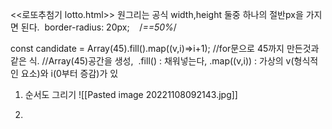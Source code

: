 <<로또추첨기 lotto.html>>
원그리는 공식
 width,height 둘중 하나의 절반px을 가지면 된다.
  border-radius: 20px;    /*==50%*/

const candidate = Array(45).fill().map((v,i)=>i+1);
  //for문으로 45까지 만든것과 같은 식.
  //Array(45)공간을 생성,  .fill() : 채워넣는다, .map((v,i)) : 가상의 v(형식적인 요소)와 i(0부터 증감)가 있
1. 순서도 그리기
  ![[Pasted image 20221108092143.jpg]]


2. 
